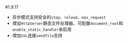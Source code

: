 #1.9.17

* 异步模式支持安全的`stop`、`reload`、`max_request`
* 增加`HttpServer`静态文件处理器，可配置`document_root`和`enable_static_handler`来启用
* 增加`SSL`连接`sendfile`支持
